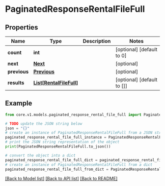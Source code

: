 # PaginatedResponseRentalFileFull


## Properties

Name | Type | Description | Notes
------------ | ------------- | ------------- | -------------
**count** | **int** |  | [optional] [default to 0]
**next** | [**Next**](Next.md) |  | [optional] 
**previous** | [**Previous**](Previous.md) |  | [optional] 
**results** | [**List[RentalFileFull]**](RentalFileFull.md) |  | [optional] [default to []]

## Example

```python
from core.v1.models.paginated_response_rental_file_full import PaginatedResponseRentalFileFull

# TODO update the JSON string below
json = "{}"
# create an instance of PaginatedResponseRentalFileFull from a JSON string
paginated_response_rental_file_full_instance = PaginatedResponseRentalFileFull.from_json(json)
# print the JSON string representation of the object
print(PaginatedResponseRentalFileFull.to_json())

# convert the object into a dict
paginated_response_rental_file_full_dict = paginated_response_rental_file_full_instance.to_dict()
# create an instance of PaginatedResponseRentalFileFull from a dict
paginated_response_rental_file_full_from_dict = PaginatedResponseRentalFileFull.from_dict(paginated_response_rental_file_full_dict)
```
[[Back to Model list]](../README.md#documentation-for-models) [[Back to API list]](../README.md#documentation-for-api-endpoints) [[Back to README]](../README.md)


